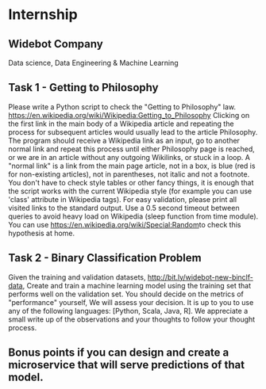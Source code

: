 # Internship

## Widebot Company

Data science, Data Engineering & Machine Learning

## Task 1 - Getting to Philosophy
Please write a Python script to check the "Getting to Philosophy" law.
https://en.wikipedia.org/wiki/Wikipedia:Getting_to_Philosophy
Clicking on the first link in the main body of a Wikipedia article and repeating the process
for subsequent articles would usually lead to the article Philosophy.
The program should receive a Wikipedia link as an input, go to another normal link and
repeat this process until either Philosophy page is reached, or we are in an article without
any outgoing Wikilinks, or stuck in a loop.
A "normal link" is a link from the main page article, not in a box, is blue (red is for
non-existing articles), not in parentheses, not italic and not a footnote. You don't have to
check style tables or other fancy things, it is enough that the script works with the current
Wikipedia style (for example you can use 'class' attribute in Wikipedia tags). For easy
validation, please print all visited links to the standard output.
Use a 0.5 second timeout between queries to avoid heavy load on Wikipedia (sleep function
from time module).
You can use ​https://en.wikipedia.org/wiki/Special:Random​ to check this hypothesis at
home.
## Task 2 - Binary Classification Problem
Given the training and validation datasets, ​http://bit.ly/widebot-new-binclf-data​ , Create
and train a machine learning model using the training set that performs well on the
validation set. You should decide on the metrics of "performance" yourself, We will assess
your decision.
It is up to you to use any of the following languages: [Python, Scala, Java, R]. We
appreciate a small write up of the observations and your thoughts to follow your thought
process.
## Bonus points if you can design and create a microservice that will serve predictions of that model.
